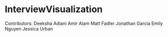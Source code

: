 # InterviewVisualization

Contributors:
Deeksha Adiani
Amir Alam
Matt Fadler
Jonathan Garcia
Emily Nguyen
Jessica Urban